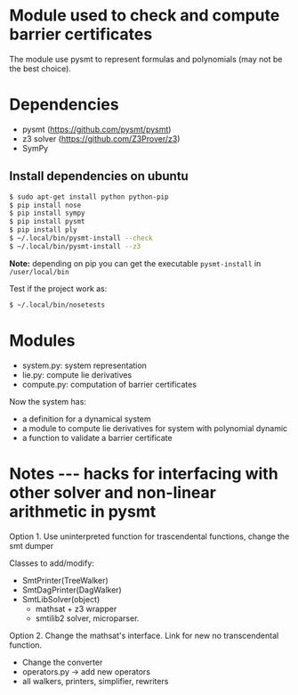 # Module used to check and compute barrier certificates

The module use pysmt to represent formulas and polynomials (may not be the best choice).


# Dependencies
- pysmt (https://github.com/pysmt/pysmt)
- z3 solver (https://github.com/Z3Prover/z3)
- SymPy

## Install dependencies on ubuntu
```bash
$ sudo apt-get install python python-pip
$ pip install nose
$ pip install sympy
$ pip install pysmt
$ pip install ply
$ ~/.local/bin/pysmt-install --check
$ ~/.local/bin/pysmt-install --z3
```
**Note:** depending on pip you can get the executable `pysmt-install` in `/user/local/bin`


Test if the project work as:
```bash
$ ~/.local/bin/nosetests
```


# Modules
- system.py: system representation
- lie.py: compute lie derivatives
- compute.py: computation of barrier certificates

Now the system has:
- a definition for a dynamical system
- a module to compute lie derivatives for system with polynomial dynamic
- a function to validate a barrier certificate


# Notes --- hacks for interfacing with other solver and non-linear arithmetic in pysmt

Option 1. Use uninterpreted function for trascendental functions, change the smt dumper

Classes to add/modify:
  - SmtPrinter(TreeWalker)
  - SmtDagPrinter(DagWalker)
  - SmtLibSolver(object)
      - mathsat + z3 wrapper
      - smtilib2 solver, microparser.

Option 2. Change the mathsat's interface. Link for new no transcendental function.
  - Change the converter
  - operators.py -> add new operators
  - all walkers, printers, simplifier, rewriters
